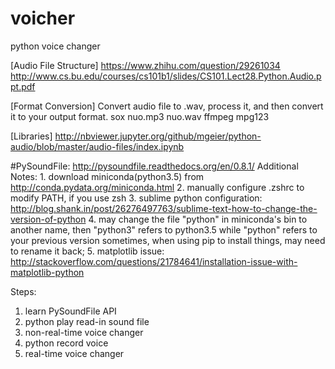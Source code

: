# voicher
python voice changer


[Audio File Structure]
https://www.zhihu.com/question/29261034
http://www.cs.bu.edu/courses/cs101b1/slides/CS101.Lect28.Python.Audio.ppt.pdf


[Format Conversion]
Convert audio file to .wav, process it, and then convert it to your output format.
	sox nuo.mp3 nuo.wav
	ffmpeg
	mpg123


[Libraries]
http://nbviewer.jupyter.org/github/mgeier/python-audio/blob/master/audio-files/index.ipynb

#PySoundFile: 
http://pysoundfile.readthedocs.org/en/0.8.1/
Additional Notes:
	1. download miniconda(python3.5) from http://conda.pydata.org/miniconda.html
	2. manually configure .zshrc to modify PATH, if you use zsh
	3. sublime python configuration: http://blog.shank.in/post/26276497763/sublime-text-how-to-change-the-version-of-python
	4. may change the file "python" in miniconda's bin to another name, then "python3" refers to python3.5 while "python" refers to your previous version
		sometimes, when using pip to install things, may need to rename it back;
	5. matplotlib issue: http://stackoverflow.com/questions/21784641/installation-issue-with-matplotlib-python



Steps:
1. learn PySoundFile API
2. python play read-in sound file
3. non-real-time voice changer
4. python record voice
5. real-time voice changer



